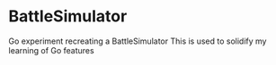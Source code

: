 # BattleSimulator
Go experiment recreating a BattleSimulator
This is used to solidify my learning of Go features